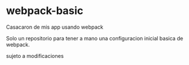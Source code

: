 # webpack-basic
Casacaron de mis app usando webpack


Solo un repositorio para tener a mano una configuracion inicial basica de webpack.

sujeto a modificaciones
